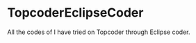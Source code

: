 TopcoderEclipseCoder
====================
All the codes of I have tried on Topcoder through Eclipse coder.
